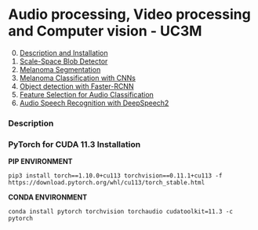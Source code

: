# Audio processing, Video processing and Computer vision - UC3M

0. [Description and Installation](#)
1. [Scale-Space Blob Detector](#)
2. [Melanoma Segmentation](#)
3. [Melanoma Classification with CNNs](#)
4. [Object detection with Faster-RCNN](#)
5. [Feature Selection for Audio Classification](#)
6. [Audio Speech Recognition with DeepSpeech2](#)

### Description

### PyTorch for CUDA 11.3 Installation
**PIP ENVIRONMENT**
```
pip3 install torch==1.10.0+cu113 torchvision==0.11.1+cu113 -f https://download.pytorch.org/whl/cu113/torch_stable.html
```

**CONDA ENVIRONMENT**
```
conda install pytorch torchvision torchaudio cudatoolkit=11.3 -c pytorch
```
